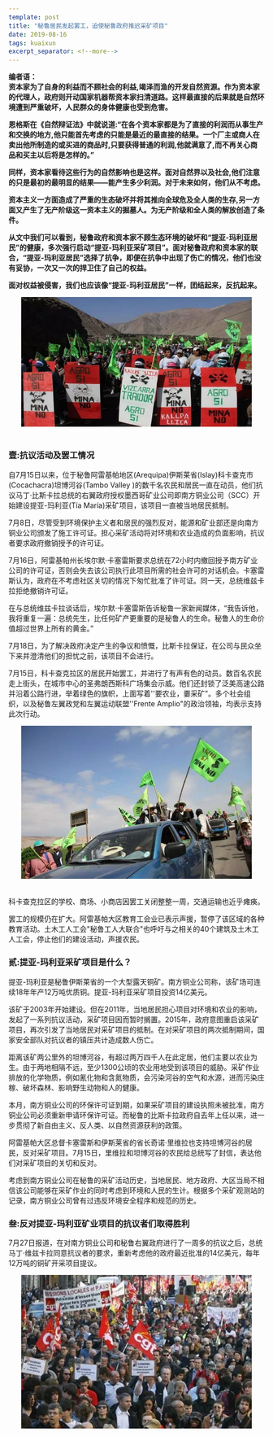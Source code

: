 ```yaml
---
template: post
title: "秘鲁居民发起罢工，迫使秘鲁政府推迟采矿项目"
date: 2019-08-16
tags: kuaixun
excerpt_separator: <!--more-->
---
```


**编者语：  
资本家为了自身的利益而不顾社会的利益,竭泽而渔的开发自然资源。作为资本家的代理人，政府则开动国家机器帮资本家扫清道路。这样最直接的后果就是自然环境遭到严重破坏，人民群众的身体健康也受到危害。**

**恩格斯在《自然辩证法》中就说道:“在各个资本家都是为了直接的利润而从事生产和交换的地方,他只能首先考虑的只能是最近的最直接的结果。一个厂主或商人在卖出他所制造的或买进的商品时,只要获得普通的利润,他就满意了,而不再关心商品和买主以后将是怎样的。”**

**同样，资本家看待这些行为的自然影响也是这样。面对自然界以及社会,他们注意的只是最初的最明显的结果——能产生多少利润。对于未来如何，他们从不考虑。**

**资本主义一方面造成了严重的生态破坏并将其推向全球危及全人类的生存,另一方面又产生了无产阶级这一资本主义的掘墓人。为无产阶级和全人类的解放创造了条件。**

**从文中我们可以看到，秘鲁政府和资本家不顾生态环境的破坏和“提亚-玛利亚居民”的健康，多次强行启动“提亚-玛利亚采矿项目”。面对秘鲁政府和资本家的联合，“提亚-玛利亚居民”选择了抗争，即便在抗争中出现了伤亡的情况，他们也没有妥协，一次又一次的捍卫住了自己的权益。**

**面对权益被侵害，我们也应该像“提亚-玛利亚居民”一样，团结起来，反抗起来。**

<div style="text-align:center"><img src="/images/081601.webp" width="90%"><br></div><br>

<h3>壹:抗议活动及罢工情况</h3>

自7月15日以来，位于秘鲁阿雷基帕地区(Arequipa)伊斯莱省(Islay)科卡查克市(Cocachacra)坦博河谷(Tambo Valley )的数千名农民和居民一直在动员，他们抗议马丁·比斯卡拉总统的右翼政府授权墨西哥矿业公司即南方铜业公司（SCC）开始建设提亚-玛利亚(Tía María)采矿项目，该项目一直被当地居民抵制。

7月8日，尽管受到环境保护主义者和居民的强烈反对，能源和矿业部还是向南方铜业公司颁发了施工许可证。担心采矿活动将对环境和农业造成的负面影响，抗议者要求政府撤销授予的许可证。

7月16日，阿雷基帕州长埃尔默·卡塞雷斯要求总统在72小时内撤回授予南方矿业公司的许可证，否则会失去该公司执行此项目所需的社会许可的对话机会。卡塞雷斯认为，政府在不考虑社区关切的情况下匆忙批准了许可证。同一天，总统维兹卡拉拒绝撤销许可证。

在与总统维兹卡拉谈话后，埃尔默·卡塞雷斯告诉秘鲁一家新闻媒体，“我告诉他，我将重复一遍：总统先生，比任何矿产更重要的是秘鲁人的生命。秘鲁人的生命价值超过世界上所有的黄金。”

7月18日，为了解决政府决定产生的争议和愤慨，比斯卡拉保证，在公司与民众坐下来并澄清他们的担忧之前，该项目不会进行。

7月15日，科卡查克拉区的居民开始罢工，并进行了有声有色的动员。数百名农民走上街头，在城市中心的圣弗朗西斯科广场集会示威。他们还封锁了泛美高速公路并沿着公路行进，举着绿色的旗帜，上面写着''要农业，嫑采矿"。多个社会组织，以及秘鲁左翼政党和左翼运动联盟''Frente Amplio"的政治领袖，均表示支持此次行动。

<div style="text-align:center"><img src="/images/081602.webp" width="90%"><br></div><br>

科卡查克拉区的学校、商场、小商店因罢工关闭整整一周，交通运输也近乎瘫痪。

罢工的规模仍在扩大。阿雷基帕大区教育工会业已表示声援，暂停了该区域的各种教育活动。土木工人工会"秘鲁工人大联合"也呼吁与之相关的40个建筑及土木工人工会，停止他们的建设活动，声援农民。

<h3>贰:提亚-玛利亚采矿项目是什么？</h3>

提亚-玛利亚是秘鲁伊斯莱省的一个大型露天铜矿。南方铜业公司称，该矿场可连续18年年产12万吨优质铜。提亚-玛利亚采矿项目投资14亿美元。

该矿于2003年开始建设。但在2011年，当地居民担心项目对环境和农业的影响，发起了一系列抗议活动，采矿项目因而暂时搁置。2015年，政府意图重启该采矿项目，再次引发了当地居民对采矿项目的抵制。在对采矿项目的两次抵制期间，国家安全部队对抗议者的镇压共计造成数人伤亡。

距离该矿两公里外的坦博河谷，有超过两万四千人在此定居，他们主要以农业为生。由于两地相隔不远，至少1300公顷的农业用地受到该项目的威胁。采矿作业排放的化学物质，例如氰化物和含氮物质，会污染河谷的空气和水源，进而污染庄稼、破坏森林、影响野生动物和人的健康。

本月，南方铜业公司的环保许可证到期，如果采矿项目的建设执照未被批准，南方铜业公司必须重新申请环保许可证。而秘鲁的比斯卡拉政府自去年上任以来，进一步贯彻了新自由主义、反人类、以自然资源获利的政策。

阿雷基帕大区总督卡塞雷斯和伊斯莱省的省长奇诺·里维拉也支持坦博河谷的居民，反对采矿项目。7月15日，里维拉和坦博河谷的农民给总统写了封信，表达他们对采矿项目的关切和反对。

考虑到南方铜业公司在秘鲁的采矿活动历史，当地居民、地方政府、大区当局不相信该公司能够在采矿作业的同时考虑到环境和人民的生计。根据多个采矿观测站的记录，南方铜业公司曾有过违反环境安全程序和规范的历史。

<h3>叁:反对提亚-玛利亚矿业项目的抗议者们取得胜利</h3>

7月27日报道，在对南方铜业公司和秘鲁右翼政府进行了一周多的抗议之后，总统马丁·维兹卡拉同意抗议者的要求，重新考虑他的政府最近批准的14亿美元，每年12万吨的铜矿开采项目提议。

<div style="text-align:center"><img src="/images/081603.webp" width="90%"><br></div><br>


